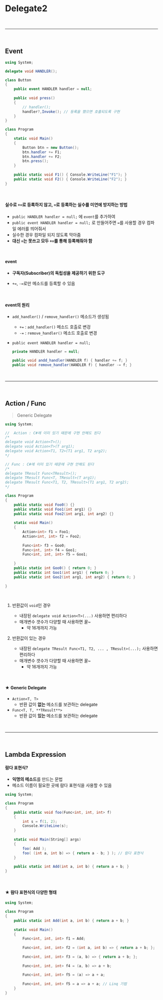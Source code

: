 # Delegate2

<br>

---

<br>

## Event

```C#
using System;

delegate void HANDLER();

class Button
{
    public event HANDLER handler = null;
    
    public void press()
    {
        // handler();
        handler?,Invoke(); // 등록을 했으면 호출되도록 구현
    }
}

class Program
{
    static void Main()
    {
        Button btn = new Button();
        btn.handler += F1;
        btn.handler += F2;
        btn.press();
    }
    
    public static void F1() { Console.WriteLine("F1"); }
    public static void F2() { Console.WriteLine("F2"); }
}
```

<br>

#### 실수로 `+=`로 등록하지 않고, `=`로 등록하는 실수를 미연에 방지하는 방법

* `public HANDLER handler = null;` 에 `event`를 추가하여
* `public event HANDLER handler = null;` 로 만들어주면 `=`를 사용할 경우 컴파일 에러를 띄어줘서 
* 실수한 경우 컴파일 되지 않도록 막아줌
* **대신 `=`는 못쓰고 모두 `+=`를 통해 등록해줘야 함**

<br>

#### event

* **구독자(Subscriber)의 독립성을 제공하기 위한 도구**

* `+=`, `-=`로만 메소드를 등록할 수 있음

<br>

#### event의 원리

* `add_handler()` / `remove_handler()` 메소드가 생성됨
  * `+=` : `add_handler()` 메소드 호출로 변겅
  * `-=` : `remove_handler()` 메소드 호출로 변경

* `public event HANDLER handler = null;`

  ```c#
  private HANDLER handler = null;
  
  public void andd_handler(HANDLER f) { handler += f; }
  public void remove_handler(HANDLER f) { handler -= f; }
  ```

<br>

---

<br>

## Action / Func

> Generic Delegate

```C#
using System;

//  Action : C#에 이미 있기 때문에 구현 안해도 된다
/*
delegate void Action<T>();
delegate void Action<T>(T arg1);
delegate void Action<T1, T2>(T1 arg1, T2 arg2);
*/

// Func : C#에 이미 있기 때문에 구현 안해도 된다
/*
delegate TResult Func<TResult>();
delegate TResult Func<T, TResult>(T arg1);
delegate TResult Func<T1, T2, TResult>(T1 arg1, T2 arg2);
*/

class Program
{
    public static void Foo0() {}
    public static void Foo1(int arg1) {}
    public static void Foo2(int arg1, int arg2) {}
    
    static void Main()
    {
        Action<int> f1 = Foo1;
        Action<int, int> f2 = Foo2;
        
        Func<int> f3 = Goo0;
        Func<int, int> f4 = Goo1;
        Func<int, int, int> f5 = Goo1;
        
    }
    public static int Goo0() { return 0; }
    public static int Goo1(int arg1) { return 0; }
    public static int Goo2(int arg1, int arg2) { return 0; }
    
}
```

<br>

1. 반환값이 `void`인 경우
   * 내장된 `delegate void Action<T>(...)` 사용하면 편리하다
   * 매개변수 갯수가 다양할 때 사용하면 꿀~
     * 약 16개까지 가능

2. 반환값이 있는 경우
   * 내장된 `delegate TResult Func<T1, T2, ... , TResult>(...);` 사용하면 편리하다
   * 매개변수 갯수가 다양할 때 사용하면 꿀~
     * 약 16개까지 가능

<br>

#### ★ Generic Delegate

* `Action<T, T>`
  * 반환 값이 **없는** 메소드를 보관하는 delegate
* `Func<T, T, **TResult**>`
  * 반환 값이 **있는** 메소드를 보관하는 delegate

<br>

---

<br>

## Lambda Expression

#### 람다 표현식?

* **익명의 메소드**를 만드는 문법
* 메소드 이름이 필요한 곳에 람다 표현식을 사용할 수 있음

```C#
using System;

class Program
{
    public static void foo(Func<int, int, int> f)
    {
        int s = f(1, 2);
        Console.WriteLine(s);
    }
    
    static void Main(String[] args)
    {
        foo( Add );
        foo( (int a, int b) => { return a - b; } ); // 람다 표현식
    }
    
    public static int Add(int a, int b) { return a + b; }
}
```

<br>

#### ★ 람다 표현식의 다양한 형태 

```C#
using System;

class Program
{
    public static int Add(int a, int b) { return a + b; }
    
    static void Main()
    {
        Func<int, int, int> f1 = Add;
        
        Func<int, int, int> f2 = (int a, int b) => { return a + b; };
        
        Func<int, int, int> f3 = (a, b) => { return a + b; };
        
        Func<int, int, int> f4 = (a, b) => a + b;
        
        Func<int, int, int> f5 = (a) => a + a;
        
        Func<int, int, int> f5 = a => a + a; // Linq 기법
    }
}
```




